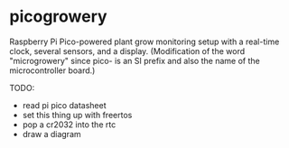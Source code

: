 # picogrowery
Raspberry Pi Pico-powered plant grow monitoring setup with a real-time clock, several sensors, and a display. (Modification of the word "microgrowery" since pico- is an SI prefix and also the name of the microcontroller board.)

TODO:
- read pi pico datasheet
- set this thing up with freertos
- pop a cr2032 into the rtc
- draw a diagram
